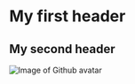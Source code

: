 # My first header

## My second header

![Image of Github avatar](https://avatars.githubusercontent.com/u/9919?s=460&v=4)
